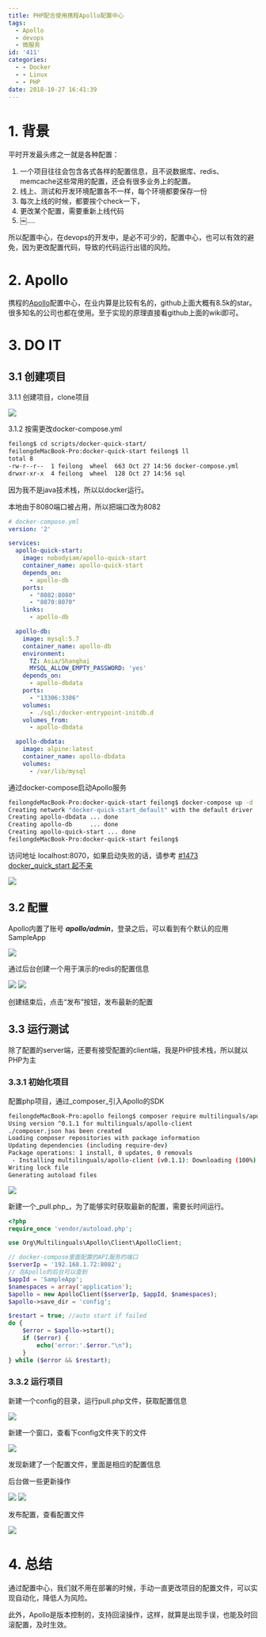 ```yaml
---
title: PHP配合使用携程Apollo配置中心
tags:
  - Apollo
  - devops
  - 微服务
id: '411'
categories:
  - - Docker
  - - Linux
  - - PHP
date: 2018-10-27 16:41:39
---
```


# 1\. 背景

平时开发最头疼之一就是各种配置：

1.  一个项目往往会包含各式各样的配置信息，且不说数据库、redis、memcache这些常用的配置，还会有很多业务上的配置。
2.  线上、测试和开发环境配置各不一样，每个环境都要保存一份
3.  每次上线的时候，都要挨个check一下，
4.  更改某个配置，需要重新上线代码
5.  ￼....

所以配置中心，在devops的开发中，是必不可少的，配置中心，也可以有效的避免，因为更改配置代码，导致的代码运行出错的风险。

# 2\. Apollo

携程的[Apollo](https://github.com/ctripcorp/apollo)配置中心，在业内算是比较有名的，github上面大概有8.5k的star。很多知名的公司也都在使用。至于实现的原理直接看github上面的wiki即可。

# 3\. DO IT

## 3.1 创建项目

3.1.1 创建项目，clone项目

![](/uploads/2018/10/WX20181027-143049@2x.png)

3.1.2 按需更改docker-compose.yml

```bash
feilong$ cd scripts/docker-quick-start/
feilongdeMacBook-Pro:docker-quick-start feilong$ ll
total 8
-rw-r--r--  1 feilong  wheel  663 Oct 27 14:56 docker-compose.yml
drwxr-xr-x  4 feilong  wheel  128 Oct 27 14:56 sql
```

因为我不是java技术栈，所以以docker运行。

本地由于8080端口被占用，所以把端口改为8082

```yaml
# docker-compose.yml
version: '2'

services:
  apollo-quick-start:
    image: nobodyiam/apollo-quick-start
    container_name: apollo-quick-start
    depends_on:
      - apollo-db
    ports:
      - "8082:8080"
      - "8070:8070"
    links:
      - apollo-db

  apollo-db:
    image: mysql:5.7
    container_name: apollo-db
    environment:
      TZ: Asia/Shanghai
      MYSQL_ALLOW_EMPTY_PASSWORD: 'yes'
    depends_on:
      - apollo-dbdata
    ports:
      - "13306:3306"
    volumes:
      - ./sql:/docker-entrypoint-initdb.d
    volumes_from:
      - apollo-dbdata

  apollo-dbdata:
    image: alpine:latest
    container_name: apollo-dbdata
    volumes:
      - /var/lib/mysql
```

通过docker-compose启动Apollo服务

```bash
feilongdeMacBook-Pro:docker-quick-start feilong$ docker-compose up -d
Creating network "docker-quick-start_default" with the default driver
Creating apollo-dbdata ... done
Creating apollo-db     ... done
Creating apollo-quick-start ... done
feilongdeMacBook-Pro:docker-quick-start feilong$
```

访问地址 localhost:8070，如果启动失败的话，请参考 [#1473 docker\_quick\_start 起不来](https://github.com/ctripcorp/apollo/issues/1473)

![](/uploads/2018/10/WX20181027-152632.png)

## 3.2 配置

Apollo内置了账号 _**apollo/admin**_，登录之后，可以看到有个默认的应用SampleApp

![](/uploads/2018/10/WX20181027-153023.png)

通过后台创建一个用于演示的redis的配置信息

![](/uploads/2018/10/WX20181027-153143@2x.png) ![](/uploads/2018/10/1540625597036.jpg)

创建结束后，点击“发布”按钮，发布最新的配置

## 3.3 运行测试

除了配置的server端，还要有接受配置的client端，我是PHP技术栈，所以就以PHP为主

### 3.3.1 初始化项目

配置php项目，通过_composer_引入Apollo的SDK

```bash
feilongdeMacBook-Pro:apollo feilong$ composer require multilinguals/apollo-client --ignore-platform-reqs
Using version ^0.1.1 for multilinguals/apollo-client
./composer.json has been created
Loading composer repositories with package information
Updating dependencies (including require-dev)
Package operations: 1 install, 0 updates, 0 removals
 - Installing multilinguals/apollo-client (v0.1.1): Downloading (100%)
Writing lock file
Generating autoload files
```

![](/uploads/2018/10/WX20181027-161420@2x.png)

新建一个_pull.php_，为了能够实时获取最新的配置，需要长时间运行。

```php
<?php
require_once 'vendor/autoload.php';

use Org\Multilinguals\Apollo\Client\ApolloClient;

// docker-compose里面配置的API服务的端口
$serverIp = '192.168.1.72:8082';
// 在Apollo的后台可以查到
$appId = 'SampleApp';
$namespaces = array('application');
$apollo = new ApolloClient($serverIp, $appId, $namespaces);
$apollo->save_dir = 'config';

$restart = true; //auto start if failed
do {
    $error = $apollo->start();
    if ($error) {
        echo('error:'.$error."\n");
    }
} while ($error && $restart);
```

### 3.3.2 运行项目

新建一个config的目录，运行pull.php文件，获取配置信息

![](/uploads/2018/10/WX20181027-162049@2x.png)

新建一个窗口，查看下config文件夹下的文件

![](/uploads/2018/10/WX20181027-162156@2x.png)

发现新建了一个配置文件，里面是相应的配置信息

后台做一些更新操作

![](/uploads/2018/10/WX20181027-162346.png) ![](/uploads/2018/10/WX20181027-162403.png)

发布配置，查看配置文件

![](/uploads/2018/10/WX20181027-162428@2x.png)

# 4\. 总结

通过配置中心，我们就不用在部署的时候，手动一直更改项目的配置文件，可以实现自动化，降低人为风险。

此外，Apollo是版本控制的，支持回滚操作，这样，就算是出现手误，也能及时回滚配置，及时生效。